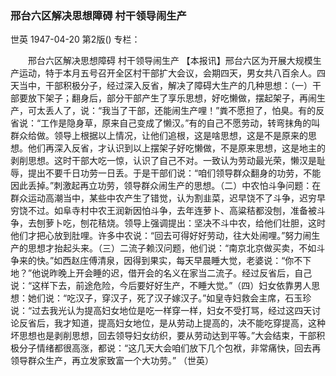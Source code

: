 ### 邢台六区解决思想障碍  村干领导闹生产
世英
1947-04-20
第2版()
专栏：

　　邢台六区解决思想障碍
    村干领导闹生产
    【本报讯】邢台六区为开展大规模生产运动，特于本月五号召开全区村干部扩大会议，会期四天，男女共八百余人。四天当中，干部积极分子，经过深入反省，解决了障碍大生产的几种思想：（一）干部要放下架子；翻身后，部分干部产生了享乐思想，好吃懒做，摆起架子，再闹生产，可太丢人了，说：“我当了干部，还能闹生产哩！”粪不愿担了，怕臭。有的反省说：“工作是隐身草，原来自己变成了懒汉。”有的自己不愿劳动，转弯抹角的叫群众给做。领导上根据以上情况，让他们追根，这是啥思想，这是不是原来的思想。他们再深入反省，才认识到以上摆架子好吃懒做，不是原来思想，这是地主的剥削思想。这时干部大吃一惊，认识了自己不对。一致认为劳动最光荣，懒汉是耻辱，提出不要千日功劳一日丢。于是干部们说：“咱们领导群众翻身的功劳，不能因此丢掉。”刺激起再立功劳，领导群众闹生产的思想。（二）中农怕斗争问题：在群众运动高潮当中，某些中农产生了错觉，认为割韭菜，迟早饶不了斗争，迟穷早穷饶不过。如阜寺村中农王润新因怕斗争，去年连萝卜、高粱秸都没刨，准备被斗争，去刨萝卜吃，刨花秸烧。领导上强调提出：坚决不斗中农，给他们壮胆，这时他们才把心放到肚哩。许多中农说：“回去可得好好劳动，往大处闹哩。”努力闹生产的思想才抬起头来。（三）二流子赖汉问题，他们说：“南京北京做买卖，不如斗争来的快。”如西赵庄傅清泉，因得到果实，每天早晨睡大觉，老婆说：“你不下地？”他说昨晚上开会睡的迟，借开会的名义在家当二流子。经过反省后，自己说：“这样下去，前途危险，今后要好好生产，不睡大觉。”（四）妇女依靠男人思想：她们说：“吃汉子，穿汉子，死了汉子嫁汉子。”如皇寺妇救会主席，石玉珍说：“过去我光认为提高妇女地位是吃一样穿一样，妇女不受打骂，经过这四天讨论反省后，我才知道，提高妇女地位，是从劳动上提高的，决不能吃穿提高，这种坏思想也是剥削思想，回去领导妇女纺织，要从劳动达到平等。”大会结束，干部积极分子情绪都很高涨，都说：“这几天大会咱们放下几个包袱，非常痛快，回去再领导群众生产，再立发家致富一个大功劳。”
    （世英）
